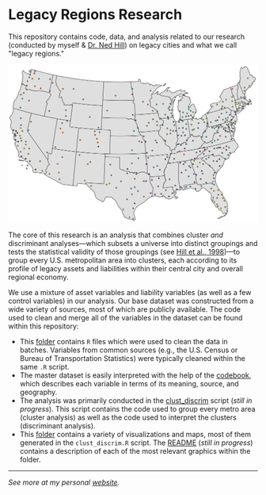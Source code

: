 # Legacy Regions Research

This repository contains code, data, and analysis related to our research (conducted by myself &amp; [Dr. Ned Hill](http://glenn.osu.edu/faculty/glenn-faculty/hill/)) on legacy cities and what we call "legacy regions."

<p align="center">
  <img width="750" src="plot/cluster_map.png">
</p>

The core of this research is an analysis that combines cluster *and* discriminant analyses—which subsets a universe into distinct groupings and tests the statistical validity of those groupings (see [Hill et al., 1998](https://journals.sagepub.com/doi/10.1080/0042098983962))—to group every U.S. metropolitan area into clusters, each according to its profile of legacy assets and liabilities within their central city and overall regional economy. 

We use a mixture of asset variables and liability variables (as well as a few control variables) in our analysis. Our base dataset was constructed from a wide variety of sources, most of which are publicly available. The code used to clean and merge all of the variables in the dataset can be found within this repository:

* This [folder](https://github.com/andrewvanleuven/legacyR/tree/master/code/data_cleaning) contains `R` files which were used to clean the data in batches. Variables from common sources (e.g., the U.S. Census or Bureau of Transportation Statistics) were typically cleaned within the same `.R` script.
* The master dataset is easily interpreted with the help of the [codebook](code/data_cleaning/codebook.md), which describes each variable in terms of its meaning, source, and geography.
* The analysis was primarily conducted in the [clust_discrim](code/analysis/clustr_discrim.R) script (*still in progress*). This script contains the code used to group every metro area (cluster analysis) as well as the code used to interpret the clusters (discriminant analysis).
* This [folder](https://github.com/andrewvanleuven/legacyR/tree/master/plot) contains a variety of visualizations and maps, most of them generated in the `clust_discrim.R` script. The [README](plot/viz_guide.md) (*still in progress*) contains a description of each of the most relevant graphics within the folder.



***

*See more at my personal [website](https://andrewvanleuven.com/).*

